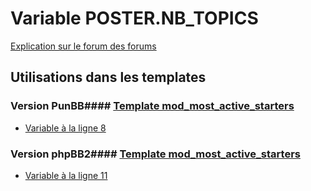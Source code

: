 # Variable POSTER.NB_TOPICS
[Explication sur le forum des forums](http://forum.forumactif.com/t294113-listing-des-variables#POSTER.NB_TOPICS)
## Utilisations dans les templates
### Version PunBB#### [Template mod_most_active_starters](punbb/mod_most_active_starters.md)
* [Variable à la ligne 8](../punbb/mod_most_active_starters.tpl#L8)
### Version phpBB2#### [Template mod_most_active_starters](subsilver/mod_most_active_starters.md)
* [Variable à la ligne 11](../subsilver/mod_most_active_starters.tpl#L11)